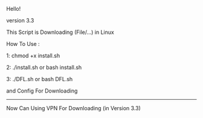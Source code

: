 
Hello!

version 3.3

This Script is Downloading (File/...) in Linux

How To Use :

1: chmod +x install.sh

2: ./install.sh or bash install.sh

3: ./DFL.sh or bash DFL.sh

and Config For Downloading

-------------------------------------------

Now Can Using VPN For Downloading (in Version 3.3)
